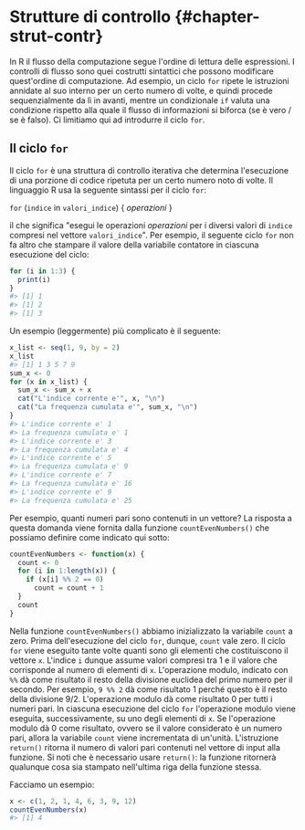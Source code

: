 # Strutture di controllo {#chapter-strut-contr}

In R il flusso della computazione segue l'ordine di lettura delle espressioni. I controlli di flusso sono quei costrutti sintattici che possono modificare quest'ordine di computazione. Ad esempio, un ciclo `for` ripete le istruzioni annidate al suo interno per un certo numero di volte, e quindi procede sequenzialmente da lì in avanti, mentre un condizionale `if` valuta una condizione rispetto alla quale il flusso di informazioni si biforca (se è vero / se è falso). Ci limitiamo qui ad introdurre il ciclo `for`.

## Il ciclo `for`

Il ciclo `for` è una struttura di controllo iterativa che determina l'esecuzione di una porzione di codice ripetuta per un certo numero noto di volte. Il linguaggio R usa la seguente sintassi per il ciclo `for`:

`for` (`indice` in `valori_indice`) { 
  *operazioni* 
}

il che significa "esegui le operazioni *operazioni* per i diversi valori di `indice` compresi nel vettore `valori_indice`". Per esempio, il seguente ciclo `for` non fa altro che stampare il valore della variabile contatore in ciascuna esecuzione del ciclo:


```r
for (i in 1:3) {
  print(i)
}
#> [1] 1
#> [1] 2
#> [1] 3
```

Un esempio (leggermente) più complicato è il seguente:


```r
x_list <- seq(1, 9, by = 2)
x_list
#> [1] 1 3 5 7 9
sum_x <- 0
for (x in x_list) {
  sum_x <- sum_x + x
  cat("L'indice corrente e'", x, "\n")
  cat("La frequenza cumulata e'", sum_x, "\n") 
}
#> L'indice corrente e' 1 
#> La frequenza cumulata e' 1 
#> L'indice corrente e' 3 
#> La frequenza cumulata e' 4 
#> L'indice corrente e' 5 
#> La frequenza cumulata e' 9 
#> L'indice corrente e' 7 
#> La frequenza cumulata e' 16 
#> L'indice corrente e' 9 
#> La frequenza cumulata e' 25
```

Per esempio, quanti numeri pari sono contenuti in un vettore? La
risposta a questa domanda viene fornita dalla funzione
`countEvenNumbers()` che possiamo definire come indicato qui sotto:


```r
countEvenNumbers <- function(x) {
  count <- 0
  for (i in 1:length(x)) {
    if (x[i] %% 2 == 0)  
      count = count + 1
  }
  count
}
```

Nella funzione `countEvenNumbers()` abbiamo inizializzato la variabile
`count` a zero. Prima dell'esecuzione del ciclo `for`, dunque, `count`
vale zero. Il ciclo `for` viene eseguito tante volte quanti sono gli
elementi che costituiscono il vettore `x`. L'indice `i` dunque assume
valori compresi tra 1 e il valore che corrisponde al numero di elementi
di `x`. L'operazione modulo, indicato con `%%` dà come risultato il
resto della divisione euclidea del primo numero per il secondo. Per
esempio, `9 %% 2` dà come risultato $1$ perché questo è il resto della
divisione $9/2$. L'operazione modulo dà come risultato $0$ per tutti i
numeri pari. In ciascuna esecuzione del ciclo `for` l'operazione modulo
viene eseguita, successivamente, su uno degli elementi di `x`. Se
l'operazione modulo dà $0$ come risultato, ovvero se il valore
considerato è un numero pari, allora la variabile `count` viene
incrementata di un'unità. L'istruzione `return()` ritorna il
numero di valori pari contenuti nel vettore di input alla funzione. 
Si noti che è necessario usare `return()`: la funzione ritornerà qualunque cosa sia stampato nell'ultima riga della funzione stessa.

Facciamo un esempio:


```r
x <- c(1, 2, 1, 4, 6, 3, 9, 12)
countEvenNumbers(x)
#> [1] 4
```

